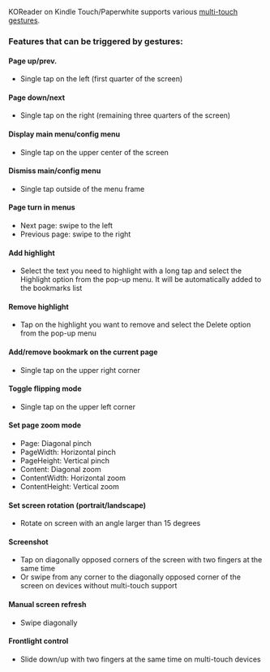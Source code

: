 KOReader on Kindle Touch/Paperwhite supports various [multi-touch gestures](http://en.wikipedia.org/wiki/Multi-touch#Multi-touch_gestures).

### Features that can be triggered by gestures:
#### Page up/prev.
  * Single tap on the left (first quarter of the screen)

#### Page down/next
  * Single tap on the right (remaining three quarters of the screen)

#### Display main menu/config menu
  * Single tap on the upper center of the screen

#### Dismiss main/config menu
  * Single tap outside of the menu frame

#### Page turn in menus
  * Next page: swipe to the left
  * Previous page: swipe to the right

#### Add highlight
  * Select the text you need to highlight with a long tap and select the Highlight option from the pop-up menu. It will be automatically added to the bookmarks list

#### Remove highlight
  * Tap on the highlight you want to remove and select the Delete option from the pop-up menu

#### Add/remove bookmark on the current page
  * Single tap on the upper right corner

#### Toggle flipping mode
  * Single tap on the upper left corner

#### Set page zoom mode
  * Page: Diagonal pinch
  * PageWidth: Horizontal pinch
  * PageHeight: Vertical pinch
  * Content: Diagonal zoom
  * ContentWidth: Horizontal zoom
  * ContentHeight: Vertical zoom

#### Set screen rotation (portrait/landscape)
  * Rotate on screen with an angle larger than 15 degrees

#### Screenshot
  * Tap on diagonally opposed corners of the screen with two fingers at the same time
  * Or swipe from any corner to the diagonally opposed corner of the screen on devices without multi-touch support

#### Manual screen refresh
  * Swipe diagonally

#### Frontlight control
  * Slide down/up with two fingers at the same time on multi-touch devices